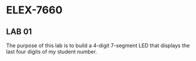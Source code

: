 # ELEX-7660

## LAB 01
The purpose of this lab is to build a 4-digit 7-segment LED that displays the last four digits of my student number. 
